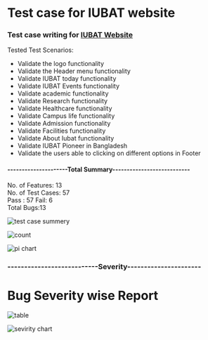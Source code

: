 # Test case for IUBAT website

### Test case writing for <a href="https://iubat.edu/">IUBAT Website </a>

Tested Test Scenarios:

- Validate the logo functionality
- Validate the Header menu functionality
- Validate IUBAT today functionality
- Validate IUBAT Events functionality
- Validate academic functionality
- Validate Research functionality
- Validate Healthcare functionality
- Validate Campus life functionality
- Validate Admission functionality
- Validate Facilities functionality
- Validate About Iubat functionality
- Validate IUBAT Pioneer in Bangladesh
- Validate the users able to clicking on different options in Footer

#### ---------------------Total Summary---------------------------

No. of Features: 13  
No. of Test Cases: 57  
Pass : 57
Fail: 6  
Total Bugs:13

![test case summery](https://user-images.githubusercontent.com/45961823/231938663-f32f8a2d-542f-4678-ac29-c987e4840c39.PNG) 


![count ](https://user-images.githubusercontent.com/45961823/231939692-b92b50c8-ec0a-4371-8bbb-426841b370c6.PNG)

![pi chart](https://user-images.githubusercontent.com/45961823/231939770-a668756f-f8c1-45f5-b750-896c7e5560d2.PNG)


### ---------------------------Severity----------------------
# Bug Severity wise Report

![table](https://user-images.githubusercontent.com/45961823/231940585-c2e0a91e-db3e-4d70-8ac2-a29cda929ce1.PNG)

![sevirity chart](https://user-images.githubusercontent.com/45961823/231940640-fa6cd31b-dd1c-4d4d-99fa-ee8ba9073c28.PNG)

